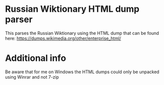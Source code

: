 # Russian Wiktionary HTML dump parser

This parses the Russian Wiktionary using the HTML dump that can be found here: https://dumps.wikimedia.org/other/enterprise_html/

# Additional info
Be aware that for me on Windows the HTML dumps could only be unpacked using Winrar and not 7-zip